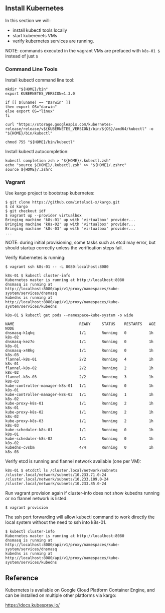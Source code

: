 ## Install Kubernetes

In this section we will:

* install kubectl tools locally
* start kuberenets VMs
* verify kubernetes services are running.

NOTE: commands executed in the vagrant VMs are prefaced with `k8s-01 $` instead of just `$`

### Command Line Tools

Install kubectl command line tool:
```
mkdir "${HOME}/bin"
export KUBERNETES_VERSION=1.3.0

if [[ $(uname) == "Darwin" ]]
then export OS="darwin"
else export OS="linux"
fi

curl "https://storage.googleapis.com/kubernetes-release/release/v${KUBERNETES_VERSION}/bin/${OS}/amd64/kubectl" -o "${HOME}/bin/kubectl"

chmod 755 "${HOME}/bin/kubectl"
```

Install kubectl autocompletion:
```
kubectl completion zsh > "${HOME}/.kubectl.zsh"
echo "source ${HOME}/.kubectl.zsh" >> "${HOME}/.zshrc"
source ${HOME}/.zshrc
```

### Vagrant

Use kargo project to bootstrap kubernetes:
```
$ git clone https://github.com/intelsdi-x/kargo.git
$ cd kargo
$ git checkout idf
$ vagrant up --provider virtualbox
Bringing machine 'k8s-01' up with 'virtualbox' provider...
Bringing machine 'k8s-02' up with 'virtualbox' provider...
Bringing machine 'k8s-03' up with 'virtualbox' provider...
...
```

NOTE: during initial provisioning, some tasks such as etcd may error, but should  startup correctly unless the verification steps fail. 

Verify Kubernetes is running:
```
$ vagrant ssh k8s-01 -- -L 8080:localhost:8080

k8s-01 $ kubectl cluster-info
Kubernetes master is running at http://localhost:8080
dnsmasq is running at http://localhost:8080/api/v1/proxy/namespaces/kube-system/services/dnsmasq
kubedns is running at http://localhost:8080/api/v1/proxy/namespaces/kube-system/services/kubedns

k8s-01 $ kubectl get pods --namespace=kube-system -o wide

NAME                             READY     STATUS    RESTARTS   AGE       NODE
dnsmasq-k1qkq                    1/1       Running   0          1h        k8s-02
dnsmasq-kez7o                    1/1       Running   0          1h        k8s-01
dnsmasq-x48kg                    1/1       Running   0          1h        k8s-03
flannel-k8s-01                   2/2       Running   4          1h        k8s-01
flannel-k8s-02                   2/2       Running   2          1h        k8s-02
flannel-k8s-03                   2/2       Running   3          1h        k8s-03
kube-controller-manager-k8s-01   1/1       Running   0          1h        k8s-01
kube-controller-manager-k8s-02   1/1       Running   1          1h        k8s-02
kube-proxy-k8s-01                1/1       Running   2          1h        k8s-01
kube-proxy-k8s-02                1/1       Running   2          1h        k8s-02
kube-proxy-k8s-03                1/1       Running   2          1h        k8s-03
kube-scheduler-k8s-01            1/1       Running   0          1h        k8s-01
kube-scheduler-k8s-02            1/1       Running   0          1h        k8s-02
kubedns-cvsbm                    4/4       Running   0          1h        k8s-03
```

Verify etcd is running and flannel network available (one per VM):
```
k8s-01 $ etcdctl ls /cluster.local/network/subnets
/cluster.local/network/subnets/10.233.71.0-24
/cluster.local/network/subnets/10.233.109.0-24
/cluster.local/network/subnets/10.233.85.0-24
```

Run vagrant provision again if cluster-info does not show kubedns running or no flannel network is listed:
```
$ vagrant provision
```

The ssh port forwarding will allow kubectl command to work directly the local system without the need to ssh into k8s-01.

```
$ kubectl cluster-info
Kubernetes master is running at http://localhost:8080
dnsmasq is running at http://localhost:8080/api/v1/proxy/namespaces/kube-system/services/dnsmasq
kubedns is running at http://localhost:8080/api/v1/proxy/namespaces/kube-system/services/kubedns
```

## Reference

Kubernetes is available on Google Cloud Platform Container Engine, and can be installed on multiple other platforms via kargo:

https://docs.kubespray.io/
